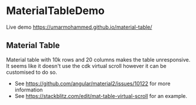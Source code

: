 # MaterialTableDemo

Live demo https://umarmohammed.github.io/material-table/

## Material Table

Material table with 10k rows and 20 columns makes the table unresponsive. It seems like it doesn't use the cdk virtual scroll however it can be customised to do so.

- See https://github.com/angular/material2/issues/10122 for more information
- See https://stackblitz.com/edit/mat-table-virtual-scroll for an example.
